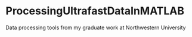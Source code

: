 # ProcessingUltrafastDataInMATLAB
Data processing tools from my graduate work at Northwestern University

